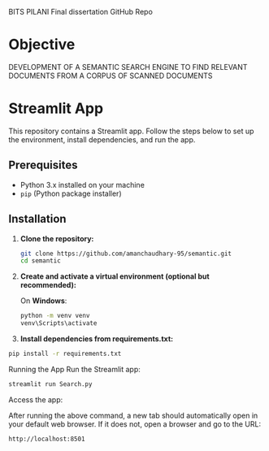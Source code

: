 BITS PILANI Final dissertation GitHub Repo

# Objective
DEVELOPMENT OF A SEMANTIC SEARCH ENGINE TO FIND RELEVANT DOCUMENTS FROM A CORPUS OF SCANNED DOCUMENTS

# Streamlit App

This repository contains a Streamlit app. Follow the steps below to set up the environment, install dependencies, and run the app.

## Prerequisites

- Python 3.x installed on your machine
- `pip` (Python package installer)

## Installation

1. **Clone the repository:**

    ```bash
    git clone https://github.com/amanchaudhary-95/semantic.git
    cd semantic
    ```

2. **Create and activate a virtual environment (optional but recommended):**

   On **Windows**:
   ```bash
   python -m venv venv
   venv\Scripts\activate
   ```
   
3. **Install dependencies from requirements.txt:**
```bash
pip install -r requirements.txt
```

Running the App
Run the Streamlit app:

```bash
streamlit run Search.py
```

Access the app:  

After running the above command, a new tab should automatically open in your default web browser. If it does not, open a browser and go to the URL:

```bash
http://localhost:8501
```
